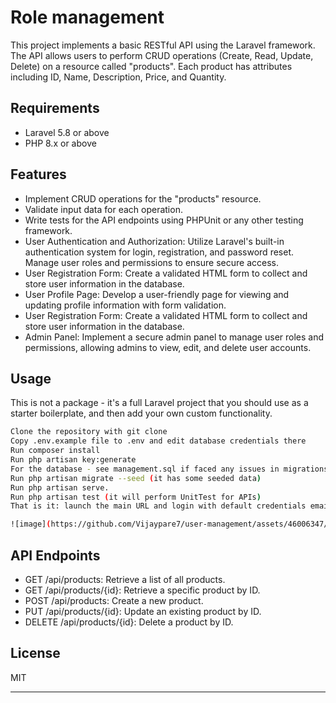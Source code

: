 # Role management

This project implements a basic RESTful API using the Laravel framework. The API allows users to perform CRUD operations (Create, Read, Update, Delete) on a resource called "products". Each product has attributes including ID, Name, Description, Price, and Quantity.

## Requirements
- Laravel 5.8 or above
- PHP 8.x or above

## Features
- Implement CRUD operations for the "products" resource.
- Validate input data for each operation.
- Write tests for the API endpoints using PHPUnit or any other testing framework.
- User Authentication and Authorization: Utilize Laravel's built-in authentication system for login, registration, and password reset. Manage user roles and permissions to ensure secure access.
- User Registration Form: Create a validated HTML form to collect and store user information in the database.
- User Profile Page: Develop a user-friendly page for viewing and updating profile information with form validation.
- User Registration Form: Create a validated HTML form to collect and store user information in the database.
- Admin Panel: Implement a secure admin panel to manage user roles and permissions, allowing admins to view, edit, and delete user accounts.

## Usage
This is not a package - it's a full Laravel project that you should use as a starter boilerplate, and then add your own custom functionality.
```sh
Clone the repository with git clone
Copy .env.example file to .env and edit database credentials there
Run composer install
Run php artisan key:generate
For the database - see management.sql if faced any issues in migrations
Run php artisan migrate --seed (it has some seeded data)
Run php artisan serve.
Run php artisan test (it will perform UnitTest for APIs)
That is it: launch the main URL and login with default credentials email - admin@example.com and Password - Vijay@123

![image](https://github.com/Vijaypare7/user-management/assets/46006347/a7bc1161-b287-43dc-8f41-0c190b423828)


```

## API Endpoints
- GET /api/products: Retrieve a list of all products.
- GET /api/products/{id}: Retrieve a specific product by ID.
- POST /api/products: Create a new product.
- PUT /api/products/{id}: Update an existing product by ID.
- DELETE /api/products/{id}: Delete a product by ID.


## License

MIT

****
